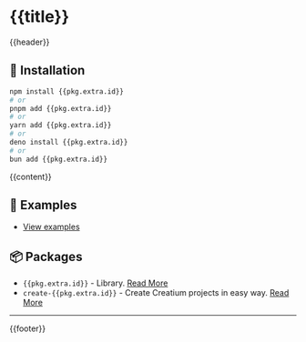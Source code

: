 # {{title}}

{{header}}

## 🔑 Installation

```bash
npm install {{pkg.extra.id}}
# or 
pnpm add {{pkg.extra.id}}
# or 
yarn add {{pkg.extra.id}}
# or 
deno install {{pkg.extra.id}}
# or 
bun add {{pkg.extra.id}}
```

{{content}}

## 📝 Examples

- [View examples]({{pkg.repository.url}}/tree/main/packages/core/examples)

## 📦 Packages

- `{{pkg.extra.id}}` - Library. [Read More]({{pkg.repository.url}}/tree/main/packages/core)
- `create-{{pkg.extra.id}}` - Create Creatium projects in easy way. [Read More]({{pkg.repository.url}}/tree/main/packages/create)

***

{{footer}}

